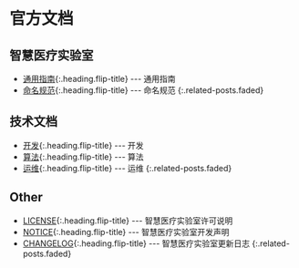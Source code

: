 # 官方文档

## 智慧医疗实验室
* [通用指南]{:.heading.flip-title} --- 通用指南
* [命名规范]{:.heading.flip-title} --- 命名规范
  {:.related-posts.faded}

## 技术文档
* [开发]{:.heading.flip-title} --- 开发
* [算法]{:.heading.flip-title} --- 算法
* [运维]{:.heading.flip-title} --- 运维
  {:.related-posts.faded}

## Other
* [LICENSE]{:.heading.flip-title} --- 智慧医疗实验室许可说明
* [NOTICE]{:.heading.flip-title} --- 智慧医疗实验室开发声明
* [CHANGELOG]{:.heading.flip-title} --- 智慧医疗实验室更新日志
{:.related-posts.faded}

[通用指南]: 通用指南.md
[命名规范]: 命名规范.md
[开发]: 开发.md
[算法]: 算法.md
[运维]: 运维.md

[LICENSE]: ../LICENSE.md
[NOTICE]: ../NOTICE.md
[CHANGELOG]: ../CHANGELOG.md
